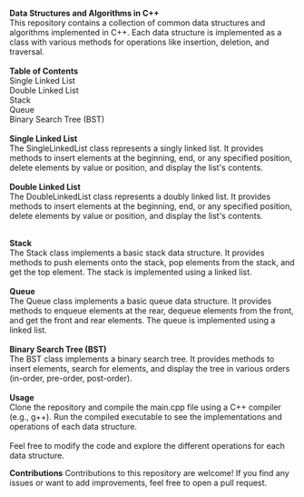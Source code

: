 **Data Structures and Algorithms in C++**
<br>
This repository contains a collection of common data structures and algorithms implemented in C++. Each data structure is implemented as a class with various methods for operations like insertion, deletion, and traversal.
<br>
<br>
**Table of Contents**
<br>
Single Linked List
<br>
Double Linked List
<br>
Stack
<br>
Queue
<br>
Binary Search Tree (BST)
<br>
<br>
**Single Linked List**
<br>
The SingleLinkedList class represents a singly linked list. It provides methods to insert elements at the beginning, end, or any specified position, delete elements by value or position, and display the list's contents.
<br>
<br>
**Double Linked List**
<br>
The DoubleLinkedList class represents a doubly linked list. It provides methods to insert elements at the beginning, end, or any specified position, delete elements by value or position, and display the list's contents.
<br>
<br>

**Stack**
<br>
The Stack class implements a basic stack data structure. It provides methods to push elements onto the stack, pop elements from the stack, and get the top element. The stack is implemented using a linked list.
<br>
<br>
**Queue**
<br>
The Queue class implements a basic queue data structure. It provides methods to enqueue elements at the rear, dequeue elements from the front, and get the front and rear elements. The queue is implemented using a linked list.
<br>
<br>
**Binary Search Tree (BST)**
<br>
The BST class implements a binary search tree. It provides methods to insert elements, search for elements, and display the tree in various orders (in-order, pre-order, post-order).
<br>
<br>
**Usage**
<br>
Clone the repository and compile the main.cpp file using a C++ compiler (e.g., g++). Run the compiled executable to see the implementations and operations of each data structure.
<br>
<br>
Feel free to modify the code and explore the different operations for each data structure.

**Contributions**
Contributions to this repository are welcome! If you find any issues or want to add improvements, feel free to open a pull request.
